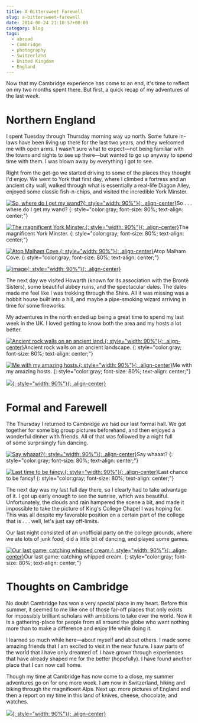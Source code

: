 ```yaml
---
title: A Bittersweet Farewell
slug: a-bittersweet-farewell
date: 2014-08-24 21:10:57+00:00
category: blog
tags:
  - abroad
  - Cambridge
  - photography
  - Switzerland
  - United Kingdom
  - England
---
```


Now that my Cambridge experience has come to an end, it's time to reflect on my two months spent there. But first, a quick recap of my adventures of the last week.

<!-- more -->

# Northern England

I spent Tuesday through Thursday morning way up north. Some future in-laws have been living up there for the last two years, and they welcomed me with open arms. I wasn't sure what to expect—not being familiar with the towns and sights to see up there—but wanted to go up anyway to spend time with them. I was blown away by everything I got to see.

Right from the get-go we started driving to some of the places they thought I'd enjoy. We went to York that first day, where I climbed a fortress and an ancient city wall, walked through what is essentially a real-life Diagon Alley, enjoyed some classic fish-n-chips, and visited the incredible York Minster.

[![So, where do I get my wand?](http://jdpinto.files.wordpress.com/2014/08/dsc_0018.jpg){: style="width: 90%"}{: .align-center}](http://jdpinto.files.wordpress.com/2014/08/dsc_0018.jpg)So . . . where do I get my wand?
{: style="color:gray; font-size: 80%; text-align: center;"}

[![The magnificent York Minster.](http://jdpinto.files.wordpress.com/2014/08/dsc_0024.jpg){: style="width: 90%"}{: .align-center}](http://jdpinto.files.wordpress.com/2014/08/dsc_0024.jpg)The magnificent York Minster.
{: style="color:gray; font-size: 80%; text-align: center;"}

[![Atop Malham Cove.](http://jdpinto.files.wordpress.com/2014/08/dsc_0235.jpg){: style="width: 90%"}{: .align-center}](http://jdpinto.files.wordpress.com/2014/08/dsc_0235.jpg)Atop Malham Cove.
{: style="color:gray; font-size: 80%; text-align: center;"}

[![image](http://jdpinto.files.wordpress.com/2014/08/dsc_0120.jpg){: style="width: 90%"}{: .align-center}](http://jdpinto.files.wordpress.com/2014/08/dsc_0120.jpg)

The next day we visited Howarth (known for its association with the Brontë Sisters), some beautiful abbey ruins, and the spectacular dales. The dales made me feel like I was trekking through the Shire. All it was missing was a hobbit house built into a hill, and maybe a pipe-smoking wizard arriving in time for some fireworks.

My adventures in the north ended up being a great time to spend my last week in the UK. I loved getting to know both the area and my hosts a lot better.

[![Ancient rock walls on an ancient land.](http://jdpinto.files.wordpress.com/2014/08/dsc_0150.jpg){: style="width: 90%"}{: .align-center}](http://jdpinto.files.wordpress.com/2014/08/dsc_0150.jpg)Ancient rock walls on an ancient landscape.
{: style="color:gray; font-size: 80%; text-align: center;"}

[![Me with my amazing hosts.](http://jdpinto.files.wordpress.com/2014/08/dsc_0313.jpg){: style="width: 90%"}{: .align-center}](http://jdpinto.files.wordpress.com/2014/08/dsc_0313.jpg)Me with my amazing hosts.
{: style="color:gray; font-size: 80%; text-align: center;"}

[![](http://jdpinto.files.wordpress.com/2014/08/dsc_0163.jpg){: style="width: 90%"}{: .align-center}](http://jdpinto.files.wordpress.com/2014/08/dsc_0163.jpg)


# Formal and Farewell

The Thursday I returned to Cambridge we had our last formal hall. We got together for some big group pictures beforehand, and then enjoyed a wonderful dinner with friends. All of that was followed by a night full of some surprisingly fun dancing.

[![Say whaaat?](http://jdpinto.files.wordpress.com/2014/08/dsc_03321.jpg){: style="width: 90%"}{: .align-center}](http://jdpinto.files.wordpress.com/2014/08/dsc_03321.jpg)Say whaaat?
{: style="color:gray; font-size: 80%; text-align: center;"}

[![Last time to be fancy.](http://jdpinto.files.wordpress.com/2014/08/dsc_0369.jpg){: style="width: 90%"}{: .align-center}](http://jdpinto.files.wordpress.com/2014/08/dsc_0369.jpg)Last chance to be fancy!
{: style="color:gray; font-size: 80%; text-align: center;"}

The next day was my last full day there, so I clearly had to take advantage of it. I got up early enough to see the sunrise, which was beautiful. Unfortunately, the clouds and rain hampered the scene a bit, and made it impossible to take the picture of King's College Chapel I was hoping for. This was all despite my favorable position on a certain part of the college that is . . . well, let's just say off-limits.

Our last night consisted of an unofficial party on the college grounds, where we ate lots of junk food, did a little bit of dancing, and played some games.

[![Our last game: catching whipped cream.](http://jdpinto.files.wordpress.com/2014/08/dsc_0004.jpg){: style="width: 90%"}{: .align-center}](http://jdpinto.files.wordpress.com/2014/08/dsc_0004.jpg)Our last game: catching whipped cream.
{: style="color:gray; font-size: 80%; text-align: center;"}


# Thoughts on Cambridge

No doubt Cambridge has won a very special place in my heart. Before this summer, it seemed to me like one of those far-off places that only exists for impossibly brilliant scholars with ambitions to take over the world. Now it is a gathering-place for people from all around the globe who want nothing more than to make a difference and enjoy life while doing it.

I learned so much while here—about myself and about others. I made some amazing friends that I am excited to visit in the near future. I saw parts of the world that I have only dreamed of. I have grown through experiences that have already shaped me for the better (hopefully). I have found another place that I can now call home.

Though my time at Cambridge has now come to a close, my summer adventures go on for one more week. I am now in Switzerland, hiking and biking through the magnificent Alps. Next up: more pictures of England and then a report on my time in this land of knives, cheese, chocolate, and watches.

[![](http://jdpinto.files.wordpress.com/2014/08/dsc_0233.jpg){: style="width: 90%"}{: .align-center}](http://jdpinto.files.wordpress.com/2014/08/dsc_0233.jpg)
